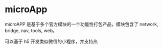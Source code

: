 # microApp

microAPP 是基于多个官方模块的一个功能性打包产品，模块包含了 network, bridge, nav, tools, web。

可以基于 h5 开发类似微信的小程序，并支持热



